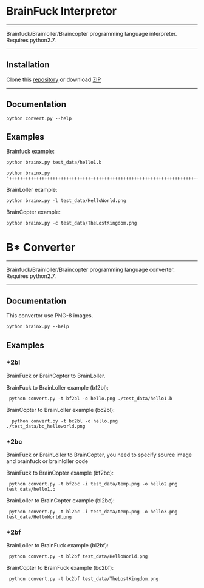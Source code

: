 # BrainFuck Interpretor

---

Brainfuck/Brainloller/Braincopter programming language interpreter.
Requires python2.7.

---

## Installation

Clone this [repository](http://github.com/hhhonzik/python-brainfuck) or download [ZIP](http://github.com/hhhonzik/python-brainfuck/archive/master.zip)

---


## Documentation

    python convert.py --help

## Examples

Brainfuck example:

    python brainx.py test_data/hello1.b

    python brainx.py "++++++++++++++++++++++++++++++++++++++++++++++++++++++++++++++++++++++++."

BrainLoller example:

    python brainx.py -l test_data/HelloWorld.png


BrainCopter example:

    python brainx.py -c test_data/TheLostKingdom.png


# B* Converter

---

Brainfuck/Brainloller/Braincopter programming language converter.
Requires python2.7.

---

## Documentation

This convertor use PNG-8 images.

    python brainx.py --help



## Examples

### *2bl

BrainFuck or BrainCopter to BrainLoller.

BrainFuck to BrainLoller example (bf2bl):

     python convert.py -t bf2bl -o hello.png ./test_data/hello1.b

BrainCopter to BrainLoller example (bc2bl):

      python convert.py -t bc2bl -o hello.png ./test_data/bc_helloworld.png


### *2bc

BrainFuck or BrainLoller to BrainCopter, you need to specify source image and brainfuck or brainloller code

BrainFuck to BrainCopter example (bf2bc):

     python convert.py -t bf2bc -i test_data/temp.png -o hello2.png test_data/hello1.b

BrainLoller to BrainCopter example (bl2bc):

     python convert.py -t bl2bc -i test_data/temp.png -o hello3.png test_data/HelloWorld.png



### *2bf

BrainLoller to BrainFuck example (bl2bf):

     python convert.py -t bl2bf test_data/HelloWorld.png


BrainCopter to BrainFuck example (bc2bf):

     python convert.py -t bc2bf test_data/TheLostKingdom.png




